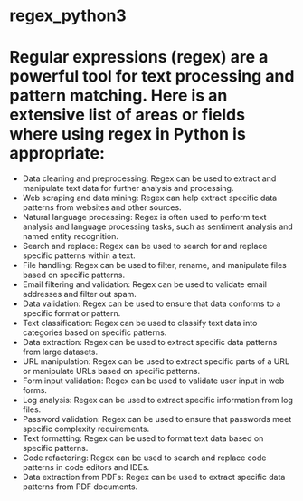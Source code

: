# regex_python3
# Regular expressions (regex) are a powerful tool for text processing and pattern matching. Here is an extensive list of areas or fields where using regex in Python is appropriate:
- Data cleaning and preprocessing: Regex can be used to extract and manipulate text data for further analysis and processing.
- Web scraping and data mining: Regex can help extract specific data patterns from websites and other sources.
- Natural language processing: Regex is often used to perform text analysis and language processing tasks, such as sentiment analysis and named entity recognition.
- Search and replace: Regex can be used to search for and replace specific patterns within a text.
- File handling: Regex can be used to filter, rename, and manipulate files based on specific patterns.
- Email filtering and validation: Regex can be used to validate email addresses and filter out spam.
- Data validation: Regex can be used to ensure that data conforms to a specific format or pattern.
- Text classification: Regex can be used to classify text data into categories based on specific patterns.
- Data extraction: Regex can be used to extract specific data patterns from large datasets.
- URL manipulation: Regex can be used to extract specific parts of a URL or manipulate URLs based on specific patterns.
- Form input validation: Regex can be used to validate user input in web forms.
- Log analysis: Regex can be used to extract specific information from log files.
- Password validation: Regex can be used to ensure that passwords meet specific complexity requirements.
- Text formatting: Regex can be used to format text data based on specific patterns.
- Code refactoring: Regex can be used to search and replace code patterns in code editors and IDEs.
- Data extraction from PDFs: Regex can be used to extract specific data patterns from PDF documents.
